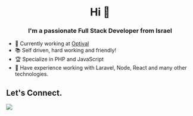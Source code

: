 <h1 align="center">Hi 👋</h1>
<h3 align="center">I'm a passionate Full Stack Developer from Israel</h3>

- 🏢  Currently working at <a href="https://optival.com" target="_blank">Optival</a>
- 📚  Self driven, hard working and friendly!
- 🏆  Specialize in PHP and JavaScript 
- 🧰   Have experience working with Laravel, Node, React and many other technologies.

## Let's Connect.
[<img src="https://img.shields.io/badge/linkedin%20-%230077B5.svg?&style=for-the-badge&logo=linkedin&logoColor=white"/>](https://www.linkedin.com/in/evgeni-gomziakov)
